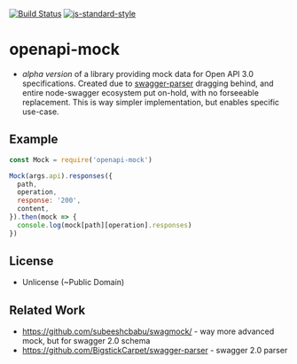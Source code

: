 [![Build Status][travis_badge]][travis_link] [![js-standard-style][js_standard_badge]][js_standard_link]



# openapi-mock

- *alpha version* of a library providing mock data for Open API 3.0 specifications. Created due to [swagger-parser](https://github.com/BigstickCarpet/swagger-parser) dragging behind, and entire node-swagger ecosystem put on-hold, with no forseeable replacement. This is way simpler implementation, but enables specific use-case.

## Example

```javascript
const Mock = require('openapi-mock')

Mock(args.api).responses({
  path,
  operation,
  response: '200',
  content,
}).then(mock => {
  console.log(mock[path][operation].responses)
})
```

## License

- Unlicense (~Public Domain)

## Related Work

- https://github.com/subeeshcbabu/swagmock/ - way more advanced mock, but for swagger 2.0 schema
- https://github.com/BigstickCarpet/swagger-parser - swagger 2.0 parser



[js_standard_badge]: https://img.shields.io/badge/code%20style-standard-brightgreen.svg?style=flat-square
[js_standard_link]:  https://github.com/feross/standard
[travis_badge]: https://travis-ci.org/unjello/openapi-mock.svg?branch=master
[travis_link]:  https://travis-ci.org/unjello/openapi-mock
